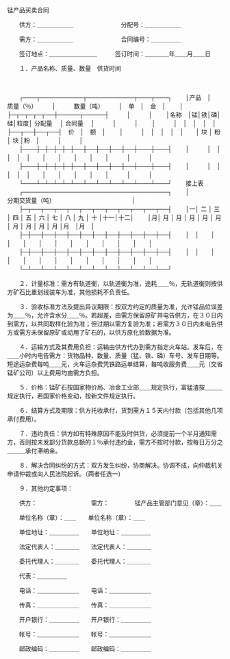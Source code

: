 



锰产品买卖合同



 

　　供方：＿＿＿＿＿＿　　　　　　　　分配号：＿＿＿＿＿＿

　　需方：＿＿＿＿＿＿　　　　　　　　合同编号：＿＿＿＿＿　　

　　签订地点：＿＿＿＿＿＿＿＿　　　签订时间：＿＿＿＿年＿＿月＿＿日

　　１．产品名称、质量、数量　供货时间

　　


　　┌───┬──────────┬───────────┬───┬───┐
　　│产品　│　　质量（％）　　　│　　　数量（吨）　　　│　单　│　金　│
　　│　　　├─┬─┬─┬─┬──┼─────┬─────┤　　　│　　　│
　　│名称　│锰│铁│磷│硅│粒度│ 分配量　 │ 合同量　 │　　　│　　　│
　　│　　　│　│　│　│　│　　├──┬──┼──┬──┤　价　│　额　│
　　│　　　│　│　│　│　│　　│ 块 │ 粉 │ 块 │粉　│　　　│　　　│
　　├───┼─┼─┼─┼─┼──┼──┼──┼──┼──┼───┼───┤
　　│　　　│　│　│　│　│　　│　　│　　│　　│　　│　　　│　　　│
　　├───┼─┼─┼─┼─┼──┼──┼──┼──┼──┼───┼───┤
　　│　　　│　│　│　│　│　　│　　│　　│　　│　　│　　　│　　　│
　　└───┴─┴─┴─┴─┴──┴──┴──┴──┴──┴───┴───┘
　　接上表
　　┌──────────────────────────────────┐
　　│　　　　　　　　　　　　 分期交货量（吨）　　　　　　　　　　　　　 │
　　├─┬──┬──┬──┬──┬──┬──┬──┬──┬──┬──┬──┤
　　│一│ 二 │ 三 │ 四 │ 五 │ 六 │ 七 │ 八 │ 九 │ 十 │十一│十二│
　　│月│ 月 │ 月 │ 月 │ 月 │ 月 │ 月 │ 月 │ 月 │ 月 │月　│月　│
　　├─┼──┼──┼──┼──┼──┼──┼──┼──┼──┼──┼──┤
　　│　│　　│　　│　　│　　│　　│　　│　　│　　│　　│　　│　　│
　　├─┼──┼──┼──┼──┼──┼──┼──┼──┼──┼──┼──┤
　　│　│　　│　　│　　│　　│　　│　　│　　│　　│　　│　　│　　│
　　└─┴──┴──┴──┴──┴──┴──┴──┴──┴──┴──┴──┘
　　


　　２．计量标准：需方有轨道衡，以轨道衡为准，途耗＿＿％，无轨道衡则按供方矿石比重划线装车为准，其他损耗不负责任。

　　３．验收标准方法及提出异议期限：按双方约定的质量为准，允许锰品位误差为＿＿％，允许含水分＿＿％。若超差，由需方保留原矿并电告供方，在３０日内到需方，以共同取样化验为准；但过期以需方复验为准；若需方３０日内未电告供方或需方未保留原矿或动用了矿石的，以供方原化验数据为准。

　　４．运输方式及其费用负担：运输由供方代办到需方指定火车站。发车后，在＿＿小时内电告需方：货物品种、数量、质量（猛、铁、磷）车号、发车日期等。短途运杂费每吨＿＿元，火车运杂费凭铁路运单结算，每吨收服务费＿＿元（交省锰矿公司）以上费用均由需方负担。

　　５．价格：锰矿石按国家物价局、冶金工业部＿＿规定执行，富猛渣按＿＿＿规定执行，若国家价格变动，按新文件规定执行。

　　６．结算方式及期限：供方托收承付，货到需方１５天内付款（包括其他几项承付费用）。

　　７．违约责任：供方如有特殊原因不能及时供货，必须提前一个半月通知需方，否则按未发部分货款总额的１％承付违约金，需方不按时付款，按每日万分之＿＿＿承付滞纳金。

　　８．解决合同纠纷的方式：双方发生纠纷，协商解决。协调不成，向仲裁机关申请仲裁或向人民法院起诉。（两者任选一）

　　９．其他约定事项：　　

　　供方：　　　　　　　　　需方：　　　　 锰产品主管部门意见（章）：＿＿

　　单位名称（章）：＿＿　　单位名称（章）：＿＿

　　单位地址：＿＿＿＿＿　　单位地址：＿＿＿＿＿

　　法定代表人：＿＿＿＿　　法定代表人：＿＿＿＿

　　委托代理人：＿＿＿＿　　委托代理人：＿＿＿＿　　　

　　代表：＿＿＿＿＿

　　电话：＿＿＿＿＿＿＿　　电话：＿＿＿＿＿＿＿

　　传真：＿＿＿＿＿＿＿　　传真：＿＿＿＿＿＿＿

　　开户银行：＿＿＿＿＿　　开户银行：＿＿＿＿＿

　　帐号：＿＿＿＿＿＿＿　　帐号：＿＿＿＿＿＿＿

　　邮政编码：＿＿＿＿＿　　邮政编码：＿＿＿＿＿